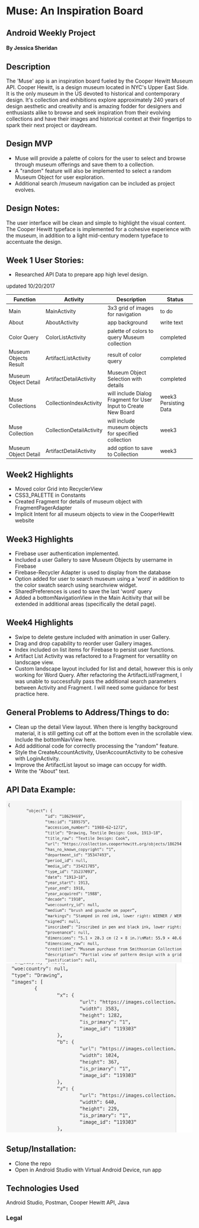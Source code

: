 # Muse: An Inspiration Board  
## Android Weekly Project 

#### By Jessica Sheridan 

## Description

The 'Muse' app is an inspiration board fueled by the Cooper Hewitt Museum API. Cooper
Hewitt, is a design museum located in NYC's Upper East Side. It is the only
museum in the US devoted to historical and contemporary design. It's collection
and exhibitions explore approximately 240 years of design aesthetic and creativity
and is amazing fodder for designers and enthusiasts alike to browse and seek inspiration
from their evolving collections and have their images and historical context at their
fingertips to spark their next project or daydream.

## Design MVP
* Muse will provide a palette of colors for the user to select and browse through museum offerings
and save them to a collection.
* A "random" feature will also be implemented to select a random Museum Object for user exploration.
* Additional search /museum navigation can be included as project evolves.

## Design Notes:
The user interface will be clean and simple to highlight the visual content. 
The Cooper Hewitt typeface is implemented for a cohesive experience with the museum, in addition
to a light mid-century modern typeface to accentuate the design. 


## Week 1 User Stories: 
* Researched API Data to prepare app high level design.

updated 10/20/2017

|Function  | Activity | Description | Status |
| ------------- | ------------- | ----------------- | ------------|
|Main | MainActivity | 3x3 grid of images for navigation | to do |
|About | AboutActivity | app background | write text |
|Color Query | ColorListActivity | palette of colors to query Museum collection| completed|
|Museum Objects Result | ArtifactListActivity | result of color query | completed |
|Museum Object Detail | ArtifactDetailActivity | Museum Object Selection with details| completed|
|Muse Collections | CollectionIndexActivity | will include Dialog Fragment for User Input to Create New Board | week3 Persisting Data  |
|Muse Collection | CollectionDetailActivity | will  include museum objects for specified collection  |  week3 |
|Museum Object Detail | ArtifactDetailActivity | add option to save to Collection| week3|

## Week2 Highlights
 * Moved color Grid into RecyclerView
 * CSS3_PALETTE in Constants
 * Created Fragment for details of museum object with FragmentPagerAdapter
 * Implicit Intent for all museum objects to view in the CooperHewitt website

## Week3 Highlights
 * Firebase user authentication implemented.
 * Included a user Gallery to save Museum Objects by username in Firebase
 * Firebase-Recycler Adapter is used to display from the database
 * Option added for user to search museum using a 'word' in addition
 	to the color swatch search using searchview widget.
 * SharedPreferences is used to save the last 'word' query 
 * Added a bottomNavigationView in the Main Acitivity that will be extended in
	additional areas (specifically the detail page).

## Week4 Highlights
 * Swipe to delete gesture included with animation in user Gallery.
 * Drag and drop capability to reorder user Gallery images.
 * Index included on list items for Firebase to persist user functions.
 * Artifact List Activity was refactored to a Fragment for versatility on landscape view.
 * Custom landscape layout included for list and detail, however this is only working for Word Query.
      After refactoring the ArtifactListFragment, I was unable to successfully pass the additional
        search parameters between Activity and Fragment. I will need some guidance for best
        practice here.


## General Problems to Address/Things to do:
* Clean up the detail View layout. When there is lengthy background material, it is still getting cut
    off at the bottom even in the scrollable view. Include the bottomNavView here.
* Add additional code for correctly processing the "random" feature. 
* Style the CreateAccountActivity, UserAccountActivity to be cohesive with LoginActivity.
* Improve the ArtifactList layout so image can occupy for width.
* Write the "About" text.

## API Data Example:
![Alt text](app/src/main/res/drawable/chapi.png)
![Alt text](app/src/main/res/drawable/chapi2.png)

## Setup/Installation:
* Clone the repo
* Open in Android Studio with Virtual Android Device, run app 

## Technologies Used
Android Studio, Postman, Cooper Hewitt API, Java


### Legal


